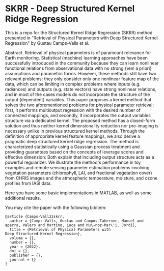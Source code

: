 # SKRR - Deep Structured Kernel Ridge Regression

This is a repo for the Structured Kernel Ridge Regression (SKRR) method presented in "Retrieval of Physical Parameters with 
Deep Structured Kernel Regression" by Gustau Camps-Valls et al.

Abstract. Retrieval of physical parameters is of paramount relevance for Earth monitoring. Statistical (machine) learning approaches have been successfully introduced in the community because they can learn nonlinear functional relations from observational data with no strong {\em a priori} assumptions and parametric forms. However, these methods still have two relevant problems: they only consider only one nonlinear feature map of the data, which can be limiting in complex problems where inputs (e.g. radiances) and outputs (e.g. state vectors) have strong nonlinear relations, and in most of the cases models do not incorporate the structure of the output (dependent) variables. This paper proposes a kernel method that solves the two aforementioned problems for physical parameter retrieval: first, it performs multioutput regression with the desired number of connected mappings, and secondly, it incorporates the output variables structure via a dedicated kernel. The proposed method has a closed-form solution and thus neither kernel dimensionality reduction nor pre-imaging is necessary unlike in previous structured kernel methods. Through the definition of appropriate kernel feature mappings, we also derive a pragmatic deep structured kernel ridge regression. The method is characterized statistically using a Gaussian process treatment and providing guarantees based on the concepts of leverage scores and effective dimension: Both explain that including output structure acts as a powerful regularizer. We illustrate the method's performance in toy examples and remote sensing parameter estimation problems involving vegetation parameters (chlorophyll, LAI, and fractional vegetation cover) from CHRIS images and the atmospheric temperature, moisture, and ozone profiles from IASI data.

Here you have some basic implementations in MATLAB, as well as some additional results. 

You may cite the paper with the following bibitem:
```
@article {Camps-Vall22skrr,
  author = {Camps-Valls, Gustau and Campos-Taberner, Manuel and aparra, Valero and Martino, Luca and Mu\~noz-Mar\'i, Jordi},
  title = {Retrieval of Physical Parameters with 
Deep Structured Kernel Regression},
  volume = {},
  number = {},
  year = {2022},
  doi = {},
  publisher = {},
  journal = {}
}
```

